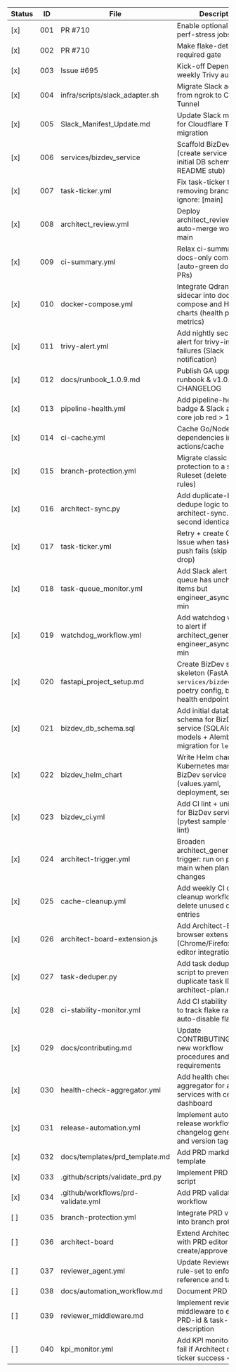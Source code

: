<!-- ARCHITECT PROMPT: You are an AI architect.  
Generate a task breakdown from the planning bullets below.  
Return a markdown table with columns: | Status | ID | File | Description |.  
Use [ ] for unchecked tasks and [x] for completed ones. -->

| Status | ID  | File                                | Description                                                                                     |
|--------|-----|-------------------------------------|-------------------------------------------------------------------------------------------------|
| [x]    | 001 | PR #710                             | Enable optional E2E & perf-stress jobs                                                          |
| [x]    | 002 | PR #710                             | Make flake-detector a required gate                                                             |
| [x]    | 003 | Issue #695                          | Kick-off Dependabot + weekly Trivy automation                                                   |
| [x]    | 004 | infra/scripts/slack_adapter.sh      | Migrate Slack adapter from ngrok to Cloudflare Tunnel                                           |
| [x]    | 005 | Slack_Manifest_Update.md            | Update Slack manifest for Cloudflare Tunnel migration                                           |
| [x]    | 006 | services/bizdev_service             | Scaffold BizDev agent (create service skeleton, initial DB schema, and README stub)             |
| [x]    | 007 | task-ticker.yml                     | Fix task-ticker trigger by removing branches-ignore: [main]                                     |
| [x]    | 008 | architect_review.yml                | Deploy architect_review.yml auto-merge workflow to main                                         |
| [x]    | 009 | ci-summary.yml                      | Relax ci-summary for docs-only commits (auto-green docs-only PRs)                               |
| [x]    | 010 | docker-compose.yml                  | Integrate Qdrant indexer sidecar into docker-compose and Helm charts (health probe, metrics)    |
| [x]    | 011 | trivy-alert.yml                     | Add nightly security CVE alert for trivy-image failures (Slack notification)                    |
| [x]    | 012 | docs/runbook_1.0.9.md               | Publish GA upgrade runbook & v1.0.9 CHANGELOG                                                   |
| [x]    | 013 | pipeline-health.yml                 | Add pipeline-health badge & Slack alert if any core job red > 1 hr                              |
| [x]    | 014 | ci-cache.yml                        | Cache Go/Node build dependencies in CI using actions/cache                                      |
| [x]    | 015 | branch-protection.yml               | Migrate classic branch protection to a single Ruleset (delete legacy rules)                     |
| [x]    | 016 | architect-sync.py                   | Add duplicate-bullet dedupe logic to architect-sync.py (skip second identical bullet)           |
| [x]    | 017 | task-ticker.yml                     | Retry + create GitHub Issue when task-ticker push fails (skip silent drop)                      |
| [x]    | 018 | task-queue_monitor.yml              | Add Slack alert if task-queue has unchecked items but engineer_async idle > 60 min              |
| [x]    | 019 | watchdog_workflow.yml               | Add watchdog workflow to alert if architect_generate or engineer_async red > 30 min             |
| [x]    | 020 | fastapi_project_setup.md            | Create BizDev service skeleton (FastAPI project `services/bizdev_service`, poetry config, basic health endpoint) |
| [x]    | 021 | bizdev_db_schema.sql                | Add initial database schema for BizDev service (SQLAlchemy models + Alembic migration for `leads` table) |
| [x]    | 022 | bizdev_helm_chart                   | Write Helm chart and Kubernetes manifests for BizDev service (values.yaml, deployment, service) |
| [x]    | 023 | bizdev_ci.yml                       | Add CI lint + unit-test job for BizDev service (pytest sample test, ruff lint)                  |
| [x]    | 024 | architect-trigger.yml               | Broaden architect_generate trigger: run on push to main when planning/** changes                |
| [x]    | 025 | cache-cleanup.yml                   | Add weekly CI cache cleanup workflow to delete unused cache entries                             |
| [x]    | 026 | architect-board-extension.js        | Add Architect-Board browser extension (Chrome/Firefox) for PRD editor integration               |
| [x]    | 027 | task-deduper.py                     | Add task deduplication script to prevent duplicate task IDs in architect-plan.md                |
| [x]    | 028 | ci-stability-monitor.yml            | Add CI stability monitor to track flake rates and auto-disable flaky tests                      |
| [x]    | 029 | docs/contributing.md                | Update CONTRIBUTING.md with new workflow procedures and task-ID requirements                     |
| [x]    | 030 | health-check-aggregator.yml         | Add health check aggregator for all services with centralized dashboard                         |
| [x]    | 031 | release-automation.yml              | Implement automated release workflow with changelog generation and version tagging               |
| [x]    | 032 | docs/templates/prd_template.md      | Add PRD markdown template                                                                        |
| [x]    | 033 | .github/scripts/validate_prd.py     | Implement PRD validator script                                                                   |
| [x]    | 034 | .github/workflows/prd-validate.yml  | Add PRD validation workflow                                                                      |
| [ ]    | 035 | branch-protection.yml               | Integrate PRD validation into branch protection                                                  |
| [ ]    | 036 | architect-board                     | Extend Architect-Board with PRD editor pane to create/approve PRDs                              |
| [ ]    | 037 | reviewer_agent.yml                  | Update Reviewer-agent rule-set to enforce PRD reference and task IDs                            |
| [ ]    | 038 | docs/automation_workflow.md         | Document PRD workflow                                                                           |
| [ ]    | 039 | reviewer_middleware.md              | Implement reviewer middleware to enforce PRD-id & task-id in PR description                     |
| [ ]    | 040 | kpi_monitor.yml                     | Add KPI monitor script to fail if Architect or Task-ticker success < 95%                       |